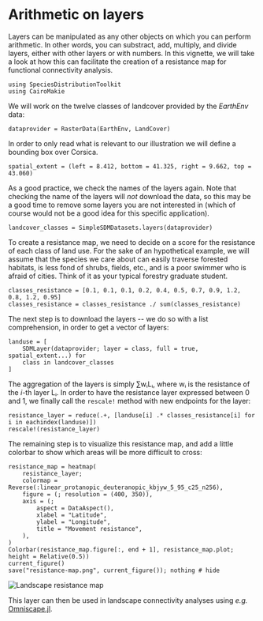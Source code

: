 # Arithmetic on layers

Layers can be manipulated as any other objects on which you can perform
arithmetic. In other words, you can substract, add, multiply, and divide layers,
either with other layers or with numbers. In this vignette, we will take
a look at how this can facilitate the creation of a resistance map for
functional connectivity analysis.

```@example 1
using SpeciesDistributionToolkit
using CairoMakie
```

We will work on the twelve classes of landcover provided by the *EarthEnv* data:

```@example 1
dataprovider = RasterData(EarthEnv, LandCover)
```

In order to only read what is relevant to our illustration we will define a
bounding box over Corsica.

```@example 1
spatial_extent = (left = 8.412, bottom = 41.325, right = 9.662, top = 43.060)
```

As a good practice, we check the names of the layers again. Note that checking
the name of the layers will *not* download the data, so this may be a good time
to remove some layers you are not interested in (which of course would not be a
good idea for this specific application).

```@example 1
landcover_classes = SimpleSDMDatasets.layers(dataprovider)
```

To create a resistance map, we need to decide on a score for the resistance of
each class of land use. For the sake of an hypothetical example, we will assume
that the species we care about can easily traverse forested habitats, is less
fond of shrubs, fields, etc., and is a poor swimmer who is afraid of cities.
Think of it as your typical forestry graduate student.

```@example 1
classes_resistance = [0.1, 0.1, 0.1, 0.2, 0.4, 0.5, 0.7, 0.9, 1.2, 0.8, 1.2, 0.95]
classes_resistance = classes_resistance ./ sum(classes_resistance)
```

The next step is to download the layers -- we do so with a list comprehension,
in order to get a vector of layers:

```@example 1
landuse = [
    SDMLayer(dataprovider; layer = class, full = true, spatial_extent...) for
    class in landcover_classes
]
```

The aggregation of the layers is simply ∑wᵢLᵢ, where wᵢ is the resistance of the
*i*-th layer Lᵢ. In order to have the resistance layer expressed between 0 and
1, we finally call the `rescale!` method with new endpoints for the layer:

```@example 1
resistance_layer = reduce(.+, [landuse[i] .* classes_resistance[i] for i in eachindex(landuse)])
rescale!(resistance_layer)
```

The remaining step is to visualize this resistance map, and add a little
colorbar to show which areas will be more difficult to cross:

```@example 1
resistance_map = heatmap(
    resistance_layer;
    colormap = Reverse(:linear_protanopic_deuteranopic_kbjyw_5_95_c25_n256),
    figure = (; resolution = (400, 350)),
    axis = (;
        aspect = DataAspect(),
        xlabel = "Latitude",
        ylabel = "Longitude",
        title = "Movement resistance",
    ),
)
Colorbar(resistance_map.figure[:, end + 1], resistance_map.plot; height = Relative(0.5))
current_figure()
save("resistance-map.png", current_figure()); nothing # hide
```

![Landscape resistance map](resistance-map.png)

This layer can then be used in landscape connectivity analyses using *e.g.*
[Omniscape.jl](https://juliapackages.com/p/omniscape).
